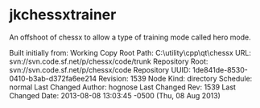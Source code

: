 jkchessxtrainer
===============

An offshoot of chessx to allow a type of training mode called hero mode.




Built initially from:
Working Copy Root Path: C:\utility\cpp\qt\chessx
URL: svn://svn.code.sf.net/p/chessx/code/trunk
Repository Root: svn://svn.code.sf.net/p/chessx/code
Repository UUID: 1de841de-8530-0410-b3ab-d372fa6ee214
Revision: 1539
Node Kind: directory
Schedule: normal
Last Changed Author: hognose
Last Changed Rev: 1539
Last Changed Date: 2013-08-08 13:03:45 -0500 (Thu, 08 Aug 2013)
